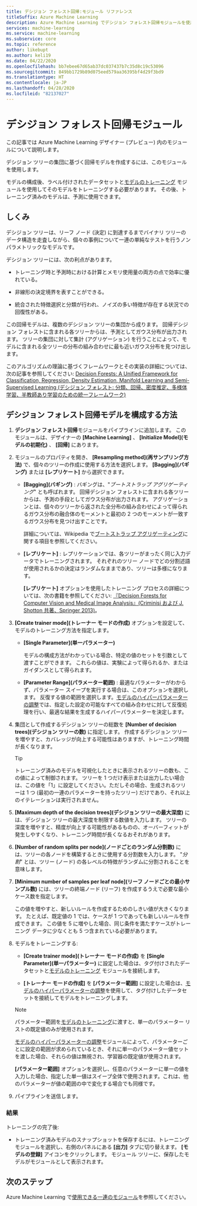 ```yaml
---
title: デシジョン フォレスト回帰:モジュール リファレンス
titleSuffix: Azure Machine Learning
description: Azure Machine Learning でデシジョン フォレスト回帰モジュールを使用し、デシジョン ツリーの集団に基づく回帰モデルを作成する方法について説明します。
services: machine-learning
ms.service: machine-learning
ms.subservice: core
ms.topic: reference
author: likebupt
ms.author: keli19
ms.date: 04/22/2020
ms.openlocfilehash: bb7ebee67d65ab37dc037437b7c35d8c19c53096
ms.sourcegitcommit: 849bb1729b89d075eed579aa36395bf4d29f3bd9
ms.translationtype: HT
ms.contentlocale: ja-JP
ms.lasthandoff: 04/28/2020
ms.locfileid: "82137027"
---
```

# <a name="decision-forest-regression-module"></a>デシジョン フォレスト回帰モジュール

この記事では Azure Machine Learning デザイナー (プレビュー) 内のモジュールについて説明します。

デシジョン ツリーの集団に基づく回帰モデルを作成するには、このモジュールを使用します。

モデルの構成後、ラベル付けされたデータセットと[モデルのトレーニング](./train-model.md) モジュールを使用してそのモデルをトレーニングする必要があります。 その後、トレーニング済みのモデルは、予測に使用できます。 

## <a name="how-it-works"></a>しくみ

デシジョン ツリーは、リーフ ノード (決定) に到達するまでバイナリ ツリーのデータ構造を走査しながら、個々の事例について一連の単純なテストを行うノンパラメトリックなモデルです。

デシジョン ツリーには、次の利点があります。

- トレーニング時と予測時における計算とメモリ使用量の両方の点で効率に優れている。

- 非線形の決定境界を表すことができる。

- 統合された特徴選択と分類が行われ、ノイズの多い特徴が存在する状況での回復性がある。

この回帰モデルは、複数のデシジョン ツリーの集団から成ります。 回帰デシジョン フォレストに含まれる各ツリーからは、予測としてガウス分布が出力されます。 ツリーの集団に対して集計 (アグリゲーション) を行うことによって、モデルに含まれる全ツリーの分布の組み合わせに最も近いガウス分布を見つけ出します。

このアルゴリズムの理論に基づくフレームワークとその実装の詳細については、次の記事を参照してください: [Decision Forests: A Unified Framework for Classification, Regression, Density Estimation, Manifold Learning and Semi-Supervised Learning (デシジョン フォレスト: 分類、回帰、密度推定、多様体学習、半教師あり学習のための統一フレームワーク)](https://www.microsoft.com/en-us/research/publication/decision-forests-a-unified-framework-for-classification-regression-density-estimation-manifold-learning-and-semi-supervised-learning/?from=http%3A%2F%2Fresearch.microsoft.com%2Fapps%2Fpubs%2Fdefault.aspx%3Fid%3D158806#)

## <a name="how-to-configure-decision-forest-regression-model"></a>デシジョン フォレスト回帰モデルを構成する方法

1. **デシジョン フォレスト回帰**モジュールをパイプラインに追加します。 このモジュールは、デザイナーの **[Machine Learning]** 、 **[Initialize Model]\(モデルの初期化\)** 、 **[回帰]** にあります。

2. モジュールのプロパティを開き、 **[Resampling method]\(再サンプリング方法\)** で、個々のツリーの作成に使用する方法を選択します。  **[Bagging]\(バギング\)** または **[レプリケート]** から選択できます。

    - **[Bagging]\(バギング\)** : バギングは、"*ブートストラップ アグリゲーティング*" とも呼ばれます。 回帰デシジョン フォレストに含まれる各ツリーからは、予測の手段としてガウス分布が出力されます。 アグリゲーションとは、個々のツリーから返された全分布の組み合わせによって得られるガウス分布の融合体のモーメントと最初の 2 つのモーメントが一致するガウス分布を見つけ出すことです。

         詳細については、Wikipedia で[ブートストラップ アグリゲーティング](https://wikipedia.org/wiki/Bootstrap_aggregating)に関する項目を参照してください。

    - **[レプリケート]** : レプリケーションでは、各ツリーがまったく同じ入力データでトレーニングされます。 それぞれのツリー ノードでどの分割述語が使用されるかの決定はランダムなままであり、ツリーは多様になります。

         **[レプリケート]** オプションを使用したトレーニング プロセスの詳細については、次の書籍を参照してください: [『Decision Forests for Computer Vision and Medical Image Analysis』(Criminisi および J. Shotton 共著、Springer 2013)](https://research.microsoft.com/projects/decisionforests/)。

3. **[Create trainer mode]\(トレーナー モードの作成\)** オプションを設定して、モデルのトレーニング方法を指定します。

    - **[Single Parameter]\(単一パラメーター\)**

      モデルの構成方法がわかっている場合、特定の値のセットを引数として渡すことができます。 これらの値は、実験によって得られるか、またはガイダンスとして得られます。

    - **[Parameter Range]\(パラメーター範囲\)** : 最適なパラメーターがわからず、パラメーター スイープを実行する場合は、このオプションを選択します。 反復する値の範囲を選択します。[モデルのハイパーパラメーターの調整](tune-model-hyperparameters.md)では、指定した設定の可能なすべての組み合わせに対して反復処理を行い、最適な結果を生成するハイパーパラメーターを決定します。 



4. 集団として作成するデシジョン ツリーの総数を **[Number of decision trees]\(デシジョン ツリーの数\)** に指定します。 作成するデシジョン ツリーを増やすと、カバレッジが向上する可能性はありますが、トレーニング時間が長くなります。

    > [!TIP]
    > トレーニング済みのモデルを可視化したときに表示されるツリーの数も、この値によって制御されます。 ツリーを 1 つだけ表示または出力したい場合は、この値を「1」に設定してください。ただしその場合、生成されるツリーは 1 つ (最初の一連のパラメーターを持ったツリー) だけであり、それ以上のイテレーションは実行されません。

5. **[Maximum depth of the decision trees]\(デシジョン ツリーの最大深度\)** には、デシジョン ツリーの最大深度を制限する数値を入力します。 ツリーの深度を増やすと、精度が向上する可能性があるものの、オーバーフィットが発生しやすくなり、トレーニング時間が長くなるおそれがあります。

6. **[Number of random splits per node]\(ノードごとのランダム分割数\)** には、ツリーの各ノードを構築するときに使用する分割数を入力します。 "*分割*" とは、ツリー (ノード) の各レベルの特徴がランダムに分割されることを意味します。

7. **[Minimum number of samples per leaf node]\(リーフ ノードごとの最小サンプル数\)** には、ツリーの終端ノード (リーフ) を作成するうえで必要な最小ケース数を指定します。

     この値を増やすと、新しいルールを作成するためのしきい値が大きくなります。 たとえば、既定値の 1 では、ケースが 1 つであっても新しいルールを作成できます。 この値を 5 に増やした場合、同じ条件を満たすケースがトレーニング データに少なくとも 5 つ含まれている必要があります。


9. モデルをトレーニングする: 

    + **[Create trainer mode]\(トレーナー モードの作成\)** を **[Single Parameter]\(単一パラメーター\)** に設定した場合は、タグ付けされたデータセットと[モデルのトレーニング](train-model.md) モジュールを接続します。  
  
    + **[トレーナー モードの作成]** を **[パラメーター範囲]** に設定した場合は、[モデルのハイパーパラメーターの調整](tune-model-hyperparameters.md)を使用して、タグ付けしたデータセットを接続してモデルをトレーニングします。  
  
    > [!NOTE]
    > 
    > パラメーター範囲を[モデルのトレーニング](train-model.md)に渡すと、単一のパラメーター リストの既定値のみが使用されます。  
    > 
    > [モデルのハイパーパラメーターの調整](tune-model-hyperparameters.md)モジュールによって、パラメーターごとに設定の範囲が求められているとき、それに単一のパラメーター値セットを渡した場合、それらの値は無視され、学習器の既定値が使用されます。  
    > 
    > **[パラメーター範囲]** オプションを選択し、任意のパラメーターに単一の値を入力した場合、指定した単一値はスイープ全体で使用されます。これは、他のパラメーターが値の範囲の中で変化する場合でも同様です。

   

10. パイプラインを送信します。

### <a name="results"></a>結果

トレーニングの完了後:

+ トレーニング済みモデルのスナップショットを保存するには、トレーニング モジュールを選択し、右側のパネルにある **[出力]** タブに切り替えます。 **[モデルの登録]** アイコンをクリックします。  モジュール ツリーに、保存したモデルがモジュールとして表示されます。 

## <a name="next-steps"></a>次のステップ

Azure Machine Learning で[使用できる一連のモジュール](module-reference.md)を参照してください。 
